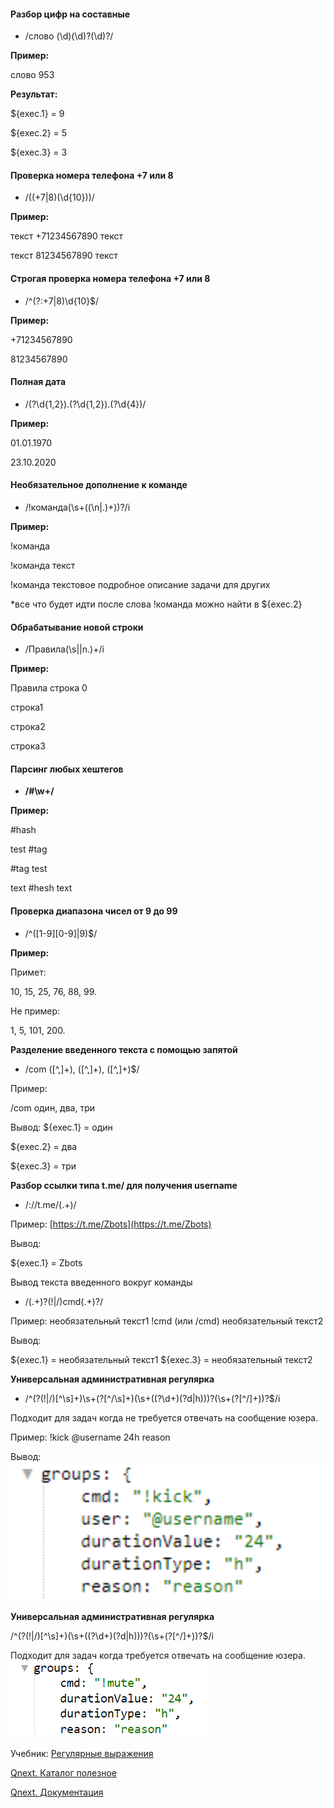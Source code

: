 #### Разбор цифр на составные
* /слово (\d)(\d)?(\d)?/

**Пример:**

слово 953

**Результат:**

${exec.1} = 9

${exec.2} = 5

${exec.3} = 3


#### Проверка номера телефона  +7 или 8
* /((\+7|8)(\d{10}))/

**Пример:**

текст  +71234567890   текст

текст  81234567890  текст


#### Строгая проверка номера телефона +7 или 8
* /^(?:\+7|8)\d{10}$/

**Пример:**

+71234567890

81234567890


#### Полная дата
* /(?<day>\d{1,2}).(?<month>\d{1,2}).(?<year>\d{4})/

**Пример:**

01.01.1970

23.10.2020


#### Необязательное дополнение к команде
* /!команда(\s+((\n|.)+))?/i

**Пример:**

!команда

!команда текст

!команда текстовое подробное описание задачи для других

*все что будет идти после слова !команда можно найти в ${exec.2}


#### Обрабатывание новой строки
* /Правила(\s|\|n.)+/i

**Пример:**

Правила строка 0

строка1

строка2



строка3


#### Парсинг любых хештегов
* **/#\w+/**

**Пример:**

#hash

test #tag

#tag test

text #hesh text


#### Проверка диапазона чисел от 9 до 99
* /^([1-9][0-9]|9)$/

**Пример:**

Примет:

10, 15, 25, 76, 88, 99.

Не пример: 

1, 5, 101, 200.



**Разделение введенного текста с помощью запятой**
* /com ([^,]+), ([^,]+), ([^,]+)$/

Пример:

/com один, два, три

Вывод:
${exec.1} = один

${exec.2} = два

${exec.3} = три



**Разбор ссылки типа t.me/ для получения username**
* /:\/\/t\.me\/(.+)/

Пример: [https://t.me/Zbots](https://t.me/Zbots)

Вывод:

${exec.1} = Zbots



Вывод текста введенного вокруг команды
* /(.+)?(!|\/)cmd(.+)?/

Пример: необязательный текст1 !cmd (или /cmd) необязательный текст2

Вывод: 

${exec.1} = необязательный текст1
${exec.3} = необязательный текст2



**Универсальная административная регулярка**
* /^(?<cmd>(!|\/)[^\s]+)\s+(?<user>[^\/\s]+)(\s+((?<durationValue>\d+)(?<durationType>d|h)))?(\s+(?<reason>[^\/]+))?$/i 

Подходит для задач когда не требуется отвечать на сообщение юзера.

Пример: !kick @username 24h reason

Вывод:
![](./1.png)

**Универсальная административная регулярка**

/^(?<cmd>(!|\/)[^\s]+)(\s+((?<durationValue>\d+)(?<durationType>d|h)))?(\s+(?<reason>[^\/]+))?$/i

Подходит для задач когда требуется отвечать на сообщение юзера.
![](./2.png)



Учебник: [Регулярные выражения](https://learn.javascript.ru/regexp-introduction)

[Qnext. Каталог полезное](/ph/QNext-admin-lifehack-06-13)

[Qnext. Документация](/ph/QNext-admin-documentation-05-08)